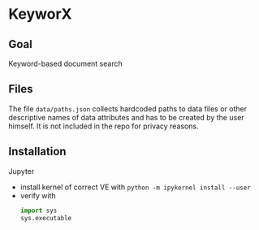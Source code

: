 <!-- [![Build Status](https://travis-ci.org/cyber-fighters/SemantiX.svg?branch=master)](https://travis-ci.org/cyber-fighters/SemantiX) -->

# KeyworX

## Goal
Keyword-based document search

## Files
The file `data/paths.json` collects hardcoded paths to data files or other descriptive names of data attributes and has to be created by the user himself. It is not included in the repo for privacy reasons.

## Installation

Jupyter
* install kernel of correct VE with `python -m ipykernel install --user`
* verify with
	```python
	import sys
	sys.executable
	```
